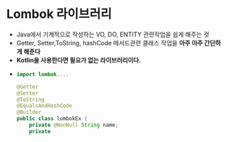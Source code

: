 Lombok 라이브러리
===
* Java에서 기계적으로 작성하는 VO, DO, ENTITY 관련작업을 쉽게 해주는 것
* Getter, Setter,ToString, hashCode 메서드관련 클래스 작업을 **아주 아주 간단하게 해준다**
* **Kotlin을 사용한다면 필요가 없는 라이브러리이다.**
* ```java
  import lombok....

  @Getter
  @Setter
  @ToString
  @EqualsAndHashCode
  @Builder
  public class lombokEx {
      private @NonNull String name;
      private 

